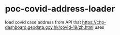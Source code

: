 # poc-covid-address-loader
load covid case address from API that https://chp-dashboard.geodata.gov.hk/covid-19/zh.html uses
